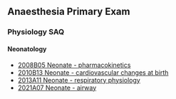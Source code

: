 ## Anaesthesia Primary Exam

### Physiology SAQ

#### Neonatology

- [2008B05 Neonate - pharmacokinetics](neonatology/2008B05_neonate_pharmacokinetics.htm)
- [2010B13 Neonate - cardiovascular changes at birth](neonatology/2010B13_neonate_cardiovascular_changes_at_birth.htm)
- [2013A11 Neonate - respiratory physiology](neonatology/2013A11_neonate_respiratory_physiology.htm)
- [2021A07 Neonate - airway](neonatology/2021A07_neonate_airway.htm)
